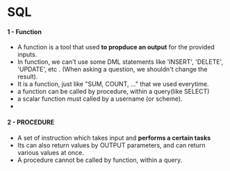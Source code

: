 # SQL
#### 1 - Function
- A function is a tool that used __to propduce an output__ for the provided inputs.
- In function, we can't use some DML statements like 'INSERT', 'DELETE', 'UPDATE', etc . (When asking a question,  we shouldn't change the result).
- It is a function, just like "SUM, COUNT, ..." that we used everytime.
- a function can be called by procedure, within a query(like SELECT)
- a scalar function must called by a username (or scheme).
- 
#### 2 - PROCEDURE
- A set of instruction which takes input and __performs a certain tasks__
- Its can also return values by OUTPUT parameters, and can return various values at once.
- A procedure cannot be called by function, within a query.

